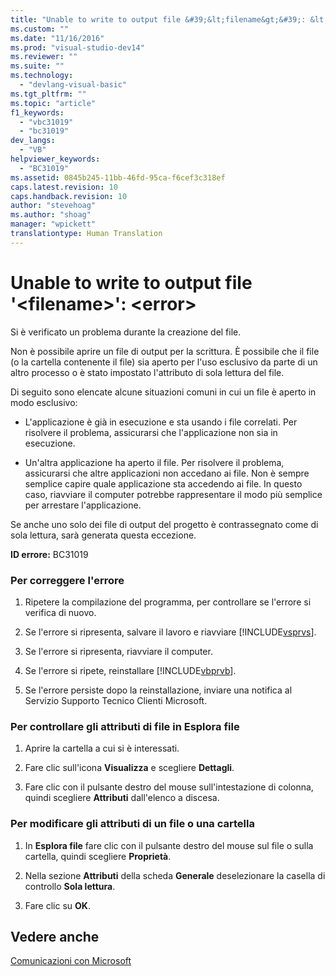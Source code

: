 ```yaml
---
title: "Unable to write to output file &#39;&lt;filename&gt;&#39;: &lt;error&gt; | Microsoft Docs"
ms.custom: ""
ms.date: "11/16/2016"
ms.prod: "visual-studio-dev14"
ms.reviewer: ""
ms.suite: ""
ms.technology: 
  - "devlang-visual-basic"
ms.tgt_pltfrm: ""
ms.topic: "article"
f1_keywords: 
  - "vbc31019"
  - "bc31019"
dev_langs: 
  - "VB"
helpviewer_keywords: 
  - "BC31019"
ms.assetid: 0845b245-11bb-46fd-95ca-f6cef3c318ef
caps.latest.revision: 10
caps.handback.revision: 10
author: "stevehoag"
ms.author: "shoag"
manager: "wpickett"
translationtype: Human Translation
---
```

# Unable to write to output file &#39;&lt;filename&gt;&#39;: &lt;error&gt;
Si è verificato un problema durante la creazione del file.  
  
 Non è possibile aprire un file di output per la scrittura.  È possibile che il file \(o la cartella contenente il file\) sia aperto per l'uso esclusivo da parte di un altro processo o è stato impostato l'attributo di sola lettura del file.  
  
 Di seguito sono elencate alcune situazioni comuni in cui un file è aperto in modo esclusivo:  
  
-   L'applicazione è già in esecuzione e sta usando i file correlati.  Per risolvere il problema, assicurarsi che l'applicazione non sia in esecuzione.  
  
-   Un'altra applicazione ha aperto il file.  Per risolvere il problema, assicurarsi che altre applicazioni non accedano ai file.  Non è sempre semplice capire quale applicazione sta accedendo ai file. In questo caso, riavviare il computer potrebbe rappresentare il modo più semplice per arrestare l'applicazione.  
  
 Se anche uno solo dei file di output del progetto è contrassegnato come di sola lettura, sarà generata questa eccezione.  
  
 **ID errore:** BC31019  
  
### Per correggere l'errore  
  
1.  Ripetere la compilazione del programma, per controllare se l'errore si verifica di nuovo.  
  
2.  Se l'errore si ripresenta, salvare il lavoro e riavviare [!INCLUDE[vsprvs](../../../csharp/includes/vsprvs_md.md)].  
  
3.  Se l'errore si ripresenta, riavviare il computer.  
  
4.  Se l'errore si ripete, reinstallare [!INCLUDE[vbprvb](../../../csharp/programming-guide/concepts/linq/includes/vbprvb_md.md)].  
  
5.  Se l'errore persiste dopo la reinstallazione, inviare una notifica al Servizio Supporto Tecnico Clienti Microsoft.  
  
### Per controllare gli attributi di file in Esplora file  
  
1.  Aprire la cartella a cui si è interessati.  
  
2.  Fare clic sull'icona **Visualizza** e scegliere **Dettagli**.  
  
3.  Fare clic con il pulsante destro del mouse sull'intestazione di colonna, quindi scegliere **Attributi** dall'elenco a discesa.  
  
### Per modificare gli attributi di un file o una cartella  
  
1.  In **Esplora file** fare clic con il pulsante destro del mouse sul file o sulla cartella, quindi scegliere **Proprietà**.  
  
2.  Nella sezione **Attributi** della scheda **Generale** deselezionare la casella di controllo **Sola lettura**.  
  
3.  Fare clic su **OK**.  
  
## Vedere anche  
 [Comunicazioni con Microsoft](/visual-studio/ide/talk-to-us)